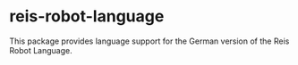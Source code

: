 # reis-robot-language
This package provides language support for the German version of the Reis Robot Language.